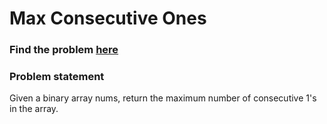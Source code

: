 # Max Consecutive Ones

### Find the problem [here](https://leetcode.com/problems/max-consecutive-ones/) 

### Problem statement
Given a binary array nums, return the maximum number of consecutive 1's in the array.
